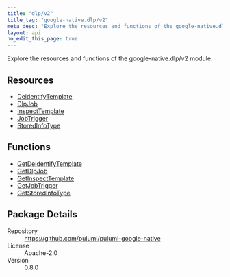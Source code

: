 ```yaml
---
title: "dlp/v2"
title_tag: "google-native.dlp/v2"
meta_desc: "Explore the resources and functions of the google-native.dlp/v2 module."
layout: api
no_edit_this_page: true
---
```


<!-- WARNING: this file was generated by Pulumi Docs Generator. -->
<!-- Do not edit by hand unless you're certain you know what you are doing! -->

Explore the resources and functions of the google-native.dlp/v2 module.

<h2 id="resources">Resources</h2>
<ul class="api">
    <li><a href="deidentifytemplate" title="DeidentifyTemplate"><span class="api-symbol api-symbol--resource"></span>DeidentifyTemplate</a></li>
    <li><a href="dlpjob" title="DlpJob"><span class="api-symbol api-symbol--resource"></span>DlpJob</a></li>
    <li><a href="inspecttemplate" title="InspectTemplate"><span class="api-symbol api-symbol--resource"></span>InspectTemplate</a></li>
    <li><a href="jobtrigger" title="JobTrigger"><span class="api-symbol api-symbol--resource"></span>JobTrigger</a></li>
    <li><a href="storedinfotype" title="StoredInfoType"><span class="api-symbol api-symbol--resource"></span>StoredInfoType</a></li>
</ul>

<h2 id="functions">Functions</h2>
<ul class="api">
    <li><a href="getdeidentifytemplate" title="GetDeidentifyTemplate"><span class="api-symbol api-symbol--function"></span>GetDeidentifyTemplate</a></li>
    <li><a href="getdlpjob" title="GetDlpJob"><span class="api-symbol api-symbol--function"></span>GetDlpJob</a></li>
    <li><a href="getinspecttemplate" title="GetInspectTemplate"><span class="api-symbol api-symbol--function"></span>GetInspectTemplate</a></li>
    <li><a href="getjobtrigger" title="GetJobTrigger"><span class="api-symbol api-symbol--function"></span>GetJobTrigger</a></li>
    <li><a href="getstoredinfotype" title="GetStoredInfoType"><span class="api-symbol api-symbol--function"></span>GetStoredInfoType</a></li>
</ul>

<h2 id="package-details">Package Details</h2>
<dl class="package-details">
	<dt>Repository</dt>
	<dd><a href="https://github.com/pulumi/pulumi-google-native">https://github.com/pulumi/pulumi-google-native</a></dd>
	<dt>License</dt>
	<dd>Apache-2.0</dd>
	<dt>Version</dt>
	<dd>0.8.0</dd>
</dl>

